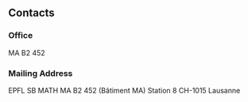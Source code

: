 ## Contacts

### Office

MA B2 452

### Mailing Address

EPFL SB MATH
MA B2 452 (Bâtiment MA)
Station 8
CH-1015 Lausanne